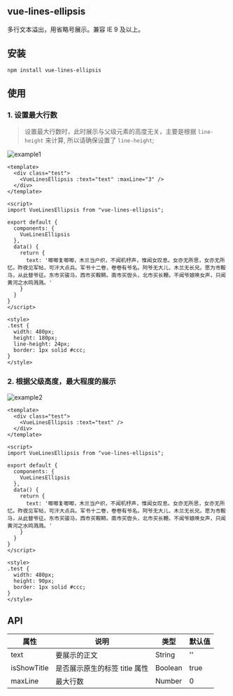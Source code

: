 ## vue-lines-ellipsis
多行文本溢出，用省略号展示。兼容 IE 9 及以上。

## 安装
```git
npm install vue-lines-ellipsis
```

## 使用
### 1. 设置最大行数
> 设置最大行数时，此时展示与父级元素的高度无关，主要是根据 `line-height` 来计算, 所以请确保设置了 `line-height`;

![example1](http://ashitaka.blackphh.cn/vue-lines-ellipsis1.png)
```vue
<template>
  <div class="test">
    <VueLinesEllipsis :text="text" :maxLine="3" />
  </div>
</template>

<script>
import VueLinesEllipsis from "vue-lines-ellipsis";

export default {
  components: {
    VueLinesEllipsis
  },
  data() {
    return {
      text: '唧唧复唧唧，木兰当户织，不闻机杼声，惟闻女叹息。女亦无所思，女亦无所忆。昨夜见军帖，可汗大点兵。军书十二卷，卷卷有爷名。阿爷无大儿，木兰无长兄。愿为市鞍马，从此替爷征。东市买骏马，西市买鞍鞯。南市买辔头，北市买长鞭。不闻爷娘唤女声，只闻黄河之水鸣溅溅。'
    }
  }
}
</script>

<style>
.test {
  width: 480px;
  height: 180px;
  line-height: 24px;
  border: 1px solid #ccc;
}
</style>
```

### 2. 根据父级高度，最大程度的展示
![example2](http://ashitaka.blackphh.cn/vue-lines-ellipsis2.png)
```vue
<template>
  <div class="test">
    <VueLinesEllipsis :text="text" />
  </div>
</template>

<script>
import VueLinesEllipsis from "vue-lines-ellipsis";

export default {
  components: {
    VueLinesEllipsis
  },
  data() {
    return {
      text: '唧唧复唧唧，木兰当户织，不闻机杼声，惟闻女叹息。女亦无所思，女亦无所忆。昨夜见军帖，可汗大点兵。军书十二卷，卷卷有爷名。阿爷无大儿，木兰无长兄。愿为市鞍马，从此替爷征。东市买骏马，西市买鞍鞯。南市买辔头，北市买长鞭。不闻爷娘唤女声，只闻黄河之水鸣溅溅。'
    }
  }
}
</script>

<style>
.test {
  width: 480px;
  height: 90px;
  border: 1px solid #ccc;
}
</style>

```

## API
|  属性   | 说明  |  类型   | 默认值 |
|  ----  | ----  | ----  | ----  |
| text          | 要展示的正文 | String  | ''  |
| isShowTitle  | 是否展示原生的标签 title 属性 | Boolean  | true  |
| maxLine | 最大行数 | Number  | 0 |